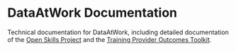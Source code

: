 # DataAtWork Documentation

Technical documentation for DataAtWork, including detailed documentation of the
[Open Skills Project](open-skills) and the [Training Provider Outcomes Toolkit](tpot).


